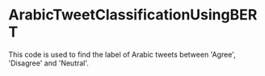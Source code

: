 # ArabicTweetClassificationUsingBERT

This code is used to find the label of Arabic tweets between 'Agree', 'Disagree' and 'Neutral'. 
